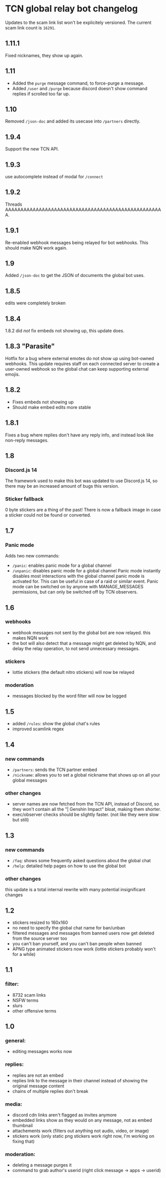 # TCN global relay bot changelog

Updates to the scam link list won't be explicitely versioned. The current scam link count is `16291`.


## 1.11.1

Fixed nicknames, they show up again.


## 1.11

- Added the `purge` message command, to force-purge a message.
- Added `/user` and `/purge` because discord doesn't show command replies if scrolled too far up.


## 1.10

Removed `/json-doc` and added its usecase into `/partners` directly.


## 1.9.4

Support the new TCN API.


## 1.9.3

use autocomplete instead of modal for `/connect`


## 1.9.2

Threads AAAAAAAAAAAAAAAAAAAAAAAAAAAAAAAAAAAAAAAAAAAAAAAAAAAA.


## 1.9.1

Re-enabled webhook messages being relayed for bot webhooks. This should make NQN work again.


## 1.9

Added `/json-doc` to get the JSON of documents the global bot uses. 


## 1.8.5

edits were completely broken


## 1.8.4

1.8.2 did *not* fix embeds not showing up, this update does.


## 1.8.3 "Parasite"

Hotfix for a bug where external emotes do not show up using bot-owned webhooks.
This update requires staff on each connected server to create a user-owned webhook so the global chat can keep supporting external emojis.


## 1.8.2

- Fixes embeds not showing up
- Should make embed edits more stable


## 1.8.1

Fixes a bug where replies don't have any reply info, and instead look like non-reply messages.


## 1.8

### Discord.js 14
The framework used to make this bot was updated to use Discord.js 14, so there may be an increased amount of bugs this version.

### Sticker fallback
0 byte stickers are a thing of the past! There is now a fallback image in case a sticker could not be found or converted.


## 1.7

### Panic mode
Adds two new commands:
- `/panic`: enables panic mode for a global channel
- `/unpanic`: disables panic mode for a global channel
Panic mode instantly disables most interactions with the global channel panic mode is activated for. This can be useful in case of a raid or similar event.
Panic mode can be switched on by anyone with MANAGE_MESSAGES permissions, but can only be switched off by TCN observers.


## 1.6

### webhooks
- webhook messages not sent by the global bot are now relayed. this makes NQN work
- the bot will also detect that a message might get deleted by NQN, and delay the relay operation, to not send unnecessary messages.

### stickers
- lottie stickers (the default nitro stickers) will now be relayed

### moderation
- messages blocked by the word filter will now be logged


## 1.5

- added `/rules`: show the global chat's rules
- improved scamlink regex


## 1.4

### new commands
- `/partners`: sends the TCN partner embed
- `/nickname`: allows you to set a global nickname that shows up on all your global messages

### other changes
- server names are now fetched from the TCN API, instead of Discord, so they won't contain all the "| Genshin Impact" bloat, making them shorter.
- exec/observer checks should be slightly faster. (not like they were slow but still)


## 1.3

### new commands
- `/faq`: shows some frequently asked questions about the global chat
- `/help`: detailed help pages on how to use the global bot

### other changes
this update is a total internal rewrite with many potential insignificant changes


## 1.2
- stickers resized to 160x160
- no need to specify the global chat name for ban/unban
- filtered messages and messages from banned users now get deleted from the source server too
- you can't ban yourself, and you can't ban people when banned
- APNG type animated stickers now work (lottie stickers probably won't for a while)


## 1.1

### filter:
- 8732 scam links
- NSFW terms
- slurs
- other offensive terms


## 1.0

### general:
- editing messages works now

### replies:
- replies are not an embed
- replies link to the message in their channel instead of showing the original message content
- chains of multiple replies don't break

### media:
- discord cdn links aren't flagged as invites anymore
- embedded links show as they would on any message, not as embed thumbnail
- attachements work (filters out anything not audio, video, or image)
- stickers work (only static png stickers work right now, I'm working on fixing that)

### moderation:
- deleting a message purges it
- command to grab author's userid (right click message → apps → userid)
